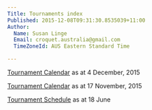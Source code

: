 ```yaml
---
Title: Tournaments index
Published: 2015-12-08T09:31:30.8535039+11:00
Author:
  Name: Susan Linge
  Email: croquet.australia@gmail.com
  TimeZoneId: AUS Eastern Standard Time

---
```

[Tournament Calendar](/2015-2019-aca-tournament-program-as-at-4-december.pdf) as at 4 December, 2015

[Tournament Calendar](/2015-2019-aca-tournament-calendar-as-at-17-nov-2015.pdf) as at 17 November, 2015

[Tournament Schedule](/2015-2019-aca-tournament-program-as-at-18-june-2015-2-.pdf) as at 18 June